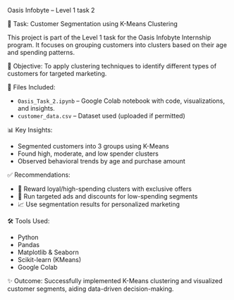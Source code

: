 Oasis Infobyte – Level 1 task 2
 
 📌 Task: Customer Segmentation using K-Means Clustering

This project is part of the Level 1 task for the Oasis Infobyte Internship program. It focuses on grouping customers into clusters based on their age and spending patterns.

 🧠 Objective:
To apply clustering techniques to identify different types of customers for targeted marketing.

 📁 Files Included:
- `Oasis_Task_2.ipynb` – Google Colab notebook with code, visualizations, and insights.
- `customer_data.csv` – Dataset used (uploaded if permitted)

📊 Key Insights:
- Segmented customers into 3 groups using K-Means
- Found high, moderate, and low spender clusters
- Observed behavioral trends by age and purchase amount

 ✅ Recommendations:
- 🎯 Reward loyal/high-spending clusters with exclusive offers
- 📢 Run targeted ads and discounts for low-spending segments
- 📈 Use segmentation results for personalized marketing

 🛠️ Tools Used:
- Python
- Pandas
- Matplotlib & Seaborn
- Scikit-learn (KMeans)
- Google Colab

 ✨ Outcome:
Successfully implemented K-Means clustering and visualized customer segments, aiding data-driven decision-making.

